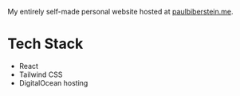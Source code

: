 My entirely self-made personal website hosted at [paulbiberstein.me](https://paulbiberstein.me).

# Tech Stack
* React
* Tailwind CSS
* DigitalOcean hosting